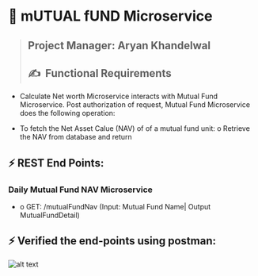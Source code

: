 # 👣 **mUTUAL fUND Microservice**

>## **Project Manager: Aryan Khandelwal**
>## ✍&nbsp; Functional Requirements

- Calculate Net worth Microservice interacts with Mutual Fund Microservice. Post authorization of request, Mutual Fund Microservice does the following operation:

- To fetch the Net Asset Calue (NAV) of of a mutual fund unit: o Retrieve the NAV from database and return

 ## ⚡ REST End Points: 
### Daily Mutual Fund NAV Microservice 

- o GET: /mutualFundNav (Input: Mutual Fund Name| Output MutualFundDetail)

## ⚡ Verified the end-points using postman:

![alt text](<https://github.com/ryan3142/PortfolioManagement/blob/main/Mutual%20Fund%20Microservice/MutualFund/mutualFund.png>)
